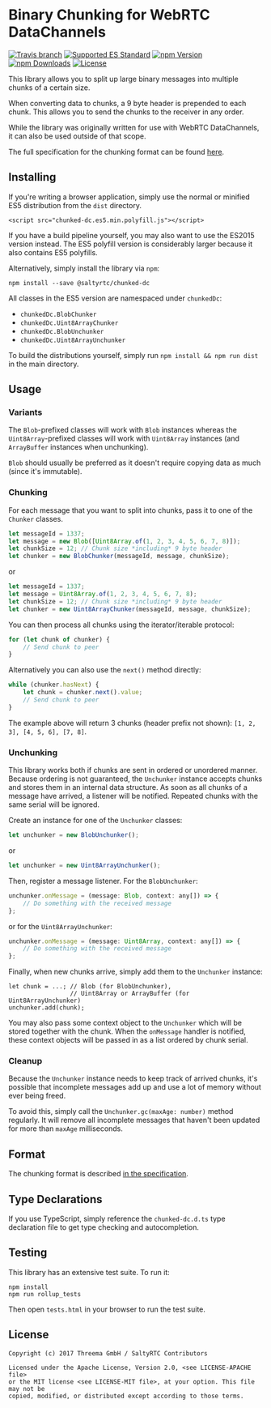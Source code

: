 # Binary Chunking for WebRTC DataChannels

[![Travis branch](https://img.shields.io/travis/saltyrtc/chunked-dc-js/master.svg)](https://travis-ci.org/saltyrtc/chunked-dc-js)
[![Supported ES Standard](https://img.shields.io/badge/javascript-ES5%20%2F%20ES2015-yellow.svg)](https://github.com/saltyrtc/chunked-dc-js)
[![npm Version](https://img.shields.io/npm/v/@saltyrtc/chunked-dc.svg?maxAge=86400)](https://www.npmjs.com/package/@saltyrtc/chunked-dc)
[![npm Downloads](https://img.shields.io/npm/dt/@saltyrtc/chunked-dc.svg?maxAge=86400)](https://www.npmjs.com/package/@saltyrtc/chunked-dc)
[![License](https://img.shields.io/badge/license-MIT%20%2F%20Apache%202.0-blue.svg)](https://github.com/saltyrtc/chunked-dc-js)

This library allows you to split up large binary messages into multiple
chunks of a certain size.

When converting data to chunks, a 9 byte header is prepended to each
chunk. This allows you to send the chunks to the receiver in any order.

While the library was originally written for use with WebRTC
DataChannels, it can also be used outside of that scope.

The full specification for the chunking format can be found
[here](https://github.com/saltyrtc/saltyrtc-meta/blob/master/Chunking.md).


## Installing

If you're writing a browser application, simply use the normal or
minified ES5 distribution from the `dist` directory.

    <script src="chunked-dc.es5.min.polyfill.js"></script>

If you have a build pipeline yourself, you may also want to use the ES2015
version instead. The ES5 polyfill version is considerably larger because it
also contains ES5 polyfills.

Alternatively, simply install the library via `npm`:

    npm install --save @saltyrtc/chunked-dc

All classes in the ES5 version are namespaced under `chunkedDc`:

- `chunkedDc.BlobChunker`
- `chunkedDc.Uint8ArrayChunker`
- `chunkedDc.BlobUnchunker`
- `chunkedDc.Uint8ArrayUnchunker`

To build the distributions yourself, simply run `npm install && npm run dist`
in the main directory.


## Usage

### Variants

The `Blob`-prefixed classes will work with `Blob` instances whereas the
`Uint8Array`-prefixed classes will work with `Uint8Array` instances (and
`ArrayBuffer` instances when unchunking).

`Blob` should usually be preferred as it doesn't require copying data as much
(since it's immutable).

### Chunking

For each message that you want to split into chunks, pass it to one of the
`Chunker` classes.

```javascript
let messageId = 1337;
let message = new Blob([Uint8Array.of(1, 2, 3, 4, 5, 6, 7, 8)]);
let chunkSize = 12; // Chunk size *including* 9 byte header
let chunker = new BlobChunker(messageId, message, chunkSize);
```

or

```javascript
let messageId = 1337;
let message = Uint8Array.of(1, 2, 3, 4, 5, 6, 7, 8);
let chunkSize = 12; // Chunk size *including* 9 byte header
let chunker = new Uint8ArrayChunker(messageId, message, chunkSize);
```

You can then process all chunks using the iterator/iterable protocol:

```javascript
for (let chunk of chunker) {
    // Send chunk to peer
}
```

Alternatively you can also use the `next()` method directly:

```javascript
while (chunker.hasNext) {
    let chunk = chunker.next().value;
    // Send chunk to peer
}
```

The example above will return 3 chunks (header prefix not shown):
`[1, 2, 3], [4, 5, 6], [7, 8]`.

### Unchunking

This library works both if chunks are sent in ordered or unordered
manner. Because ordering is not guaranteed, the `Unchunker` instance
accepts chunks and stores them in an internal data structure. As soon as
all chunks of a message have arrived, a listener will be notified.
Repeated chunks with the same serial will be ignored.

Create an instance for one of the `Unchunker` classes:

```javascript
let unchunker = new BlobUnchunker();
```

or

```javascript
let unchunker = new Uint8ArrayUnchunker();
```

Then, register a message listener. For the `BlobUnchunker`:

```javascript
unchunker.onMessage = (message: Blob, context: any[]) => {
    // Do something with the received message
};
```

or for the `Uint8ArrayUnchunker`:

```javascript
unchunker.onMessage = (message: Uint8Array, context: any[]) => {
    // Do something with the received message
};
```

Finally, when new chunks arrive, simply add them to the `Unchunker` instance:

```
let chunk = ...; // Blob (for BlobUnchunker),
                 // Uint8Array or ArrayBuffer (for Uint8ArrayUnchunker)
unchunker.add(chunk);
```

You may also pass some context object to the `Unchunker` which will be
stored together with the chunk. When the `onMessage` handler is
notified, these context objects will be passed in as a list ordered by
chunk serial.

### Cleanup

Because the `Unchunker` instance needs to keep track of arrived chunks,
it's possible that incomplete messages add up and use a lot of memory
without ever being freed.

To avoid this, simply call the `Unchunker.gc(maxAge: number)` method
regularly. It will remove all incomplete messages that haven't been
updated for more than `maxAge` milliseconds.


## Format

The chunking format is described
[in the specification](https://github.com/saltyrtc/saltyrtc-meta/blob/master/Chunking.md).


## Type Declarations

If you use TypeScript, simply reference the `chunked-dc.d.ts` type
declaration file to get type checking and autocompletion.


## Testing

This library has an extensive test suite. To run it:

    npm install
    npm run rollup_tests

Then open `tests.html` in your browser to run the test suite.


## License

    Copyright (c) 2017 Threema GmbH / SaltyRTC Contributors
    
    Licensed under the Apache License, Version 2.0, <see LICENSE-APACHE file>
    or the MIT license <see LICENSE-MIT file>, at your option. This file may not be
    copied, modified, or distributed except according to those terms.
